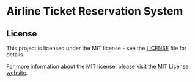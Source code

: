# Airline Ticket Reservation System


## License
This project is licensed under the MIT license - see the [LICENSE](https://github.com/XAPHNE/AirlineTicketReservationSystem/blob/main/LICENSE) file for details.

For more information about the MIT license, please visit the [MIT License website](https://mit-license.org/).
